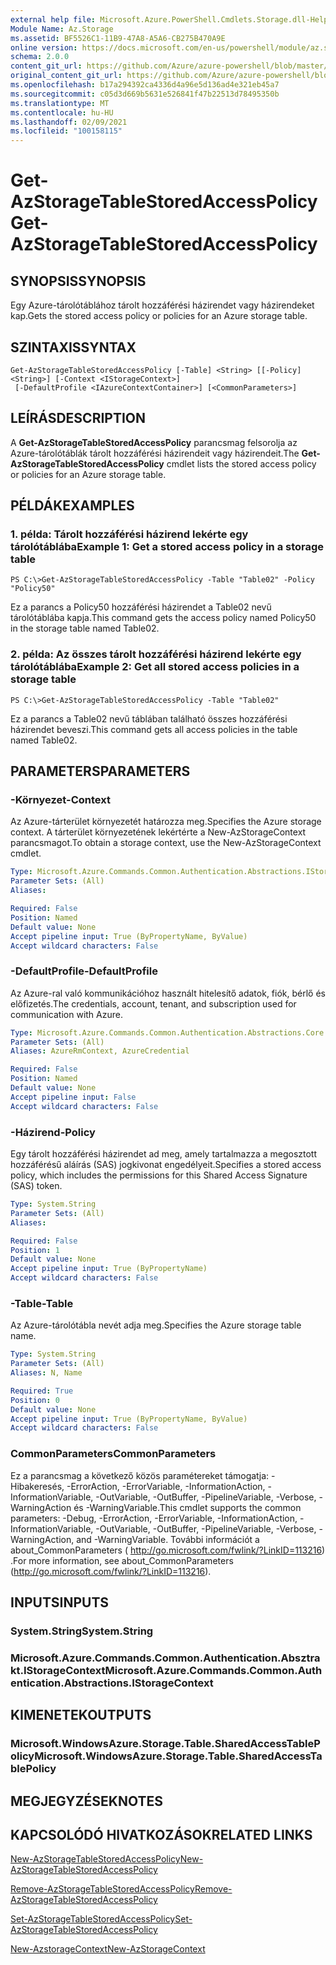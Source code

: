 ```yaml
---
external help file: Microsoft.Azure.PowerShell.Cmdlets.Storage.dll-Help.xml
Module Name: Az.Storage
ms.assetid: BF5526C1-11B9-47A8-A5A6-CB275B470A9E
online version: https://docs.microsoft.com/en-us/powershell/module/az.storage/get-azstoragetablestoredaccesspolicy
schema: 2.0.0
content_git_url: https://github.com/Azure/azure-powershell/blob/master/src/Storage/Storage.Management/help/Get-AzStorageTableStoredAccessPolicy.md
original_content_git_url: https://github.com/Azure/azure-powershell/blob/master/src/Storage/Storage.Management/help/Get-AzStorageTableStoredAccessPolicy.md
ms.openlocfilehash: b17a294392ca4336d4a96e5d136ad4e321eb45a7
ms.sourcegitcommit: c05d3d669b5631e526841f47b22513d78495350b
ms.translationtype: MT
ms.contentlocale: hu-HU
ms.lasthandoff: 02/09/2021
ms.locfileid: "100158115"
---
```

# <span data-ttu-id="3979a-101">Get-AzStorageTableStoredAccessPolicy</span><span class="sxs-lookup"><span data-stu-id="3979a-101">Get-AzStorageTableStoredAccessPolicy</span></span>

## <span data-ttu-id="3979a-102">SYNOPSIS</span><span class="sxs-lookup"><span data-stu-id="3979a-102">SYNOPSIS</span></span>
<span data-ttu-id="3979a-103">Egy Azure-tárolótáblához tárolt hozzáférési házirendet vagy házirendeket kap.</span><span class="sxs-lookup"><span data-stu-id="3979a-103">Gets the stored access policy or policies for an Azure storage table.</span></span>

## <span data-ttu-id="3979a-104">SZINTAXIS</span><span class="sxs-lookup"><span data-stu-id="3979a-104">SYNTAX</span></span>

```
Get-AzStorageTableStoredAccessPolicy [-Table] <String> [[-Policy] <String>] [-Context <IStorageContext>]
 [-DefaultProfile <IAzureContextContainer>] [<CommonParameters>]
```

## <span data-ttu-id="3979a-105">LEÍRÁS</span><span class="sxs-lookup"><span data-stu-id="3979a-105">DESCRIPTION</span></span>
<span data-ttu-id="3979a-106">A **Get-AzStorageTableStoredAccessPolicy** parancsmag felsorolja az Azure-tárolótáblák tárolt hozzáférési házirendeit vagy házirendeit.</span><span class="sxs-lookup"><span data-stu-id="3979a-106">The **Get-AzStorageTableStoredAccessPolicy** cmdlet lists the stored access policy or policies for an Azure storage table.</span></span>

## <span data-ttu-id="3979a-107">PÉLDÁK</span><span class="sxs-lookup"><span data-stu-id="3979a-107">EXAMPLES</span></span>

### <span data-ttu-id="3979a-108">1. példa: Tárolt hozzáférési házirend lekérte egy tárolótáblába</span><span class="sxs-lookup"><span data-stu-id="3979a-108">Example 1: Get a stored access policy in a storage table</span></span>
```
PS C:\>Get-AzStorageTableStoredAccessPolicy -Table "Table02" -Policy "Policy50"
```

<span data-ttu-id="3979a-109">Ez a parancs a Policy50 hozzáférési házirendet a Table02 nevű tárolótáblába kapja.</span><span class="sxs-lookup"><span data-stu-id="3979a-109">This command gets the access policy named Policy50 in the storage table named Table02.</span></span>

### <span data-ttu-id="3979a-110">2. példa: Az összes tárolt hozzáférési házirend lekérte egy tárolótáblába</span><span class="sxs-lookup"><span data-stu-id="3979a-110">Example 2: Get all stored access policies in a storage table</span></span>
```
PS C:\>Get-AzStorageTableStoredAccessPolicy -Table "Table02"
```

<span data-ttu-id="3979a-111">Ez a parancs a Table02 nevű táblában található összes hozzáférési házirendet beveszi.</span><span class="sxs-lookup"><span data-stu-id="3979a-111">This command gets all access policies in the table named Table02.</span></span>

## <span data-ttu-id="3979a-112">PARAMETERS</span><span class="sxs-lookup"><span data-stu-id="3979a-112">PARAMETERS</span></span>

### <span data-ttu-id="3979a-113">-Környezet</span><span class="sxs-lookup"><span data-stu-id="3979a-113">-Context</span></span>
<span data-ttu-id="3979a-114">Az Azure-tárterület környezetét határozza meg.</span><span class="sxs-lookup"><span data-stu-id="3979a-114">Specifies the Azure storage context.</span></span>
<span data-ttu-id="3979a-115">A tárterület környezetének lekértérte a New-AzStorageContext parancsmagot.</span><span class="sxs-lookup"><span data-stu-id="3979a-115">To obtain a storage context, use the New-AzStorageContext cmdlet.</span></span>

```yaml
Type: Microsoft.Azure.Commands.Common.Authentication.Abstractions.IStorageContext
Parameter Sets: (All)
Aliases:

Required: False
Position: Named
Default value: None
Accept pipeline input: True (ByPropertyName, ByValue)
Accept wildcard characters: False
```

### <span data-ttu-id="3979a-116">-DefaultProfile</span><span class="sxs-lookup"><span data-stu-id="3979a-116">-DefaultProfile</span></span>
<span data-ttu-id="3979a-117">Az Azure-ral való kommunikációhoz használt hitelesítő adatok, fiók, bérlő és előfizetés.</span><span class="sxs-lookup"><span data-stu-id="3979a-117">The credentials, account, tenant, and subscription used for communication with Azure.</span></span>

```yaml
Type: Microsoft.Azure.Commands.Common.Authentication.Abstractions.Core.IAzureContextContainer
Parameter Sets: (All)
Aliases: AzureRmContext, AzureCredential

Required: False
Position: Named
Default value: None
Accept pipeline input: False
Accept wildcard characters: False
```

### <span data-ttu-id="3979a-118">-Házirend</span><span class="sxs-lookup"><span data-stu-id="3979a-118">-Policy</span></span>
<span data-ttu-id="3979a-119">Egy tárolt hozzáférési házirendet ad meg, amely tartalmazza a megosztott hozzáférésű aláírás (SAS) jogkivonat engedélyeit.</span><span class="sxs-lookup"><span data-stu-id="3979a-119">Specifies a stored access policy, which includes the permissions for this Shared Access Signature (SAS) token.</span></span>

```yaml
Type: System.String
Parameter Sets: (All)
Aliases:

Required: False
Position: 1
Default value: None
Accept pipeline input: True (ByPropertyName)
Accept wildcard characters: False
```

### <span data-ttu-id="3979a-120">-Table</span><span class="sxs-lookup"><span data-stu-id="3979a-120">-Table</span></span>
<span data-ttu-id="3979a-121">Az Azure-tárolótábla nevét adja meg.</span><span class="sxs-lookup"><span data-stu-id="3979a-121">Specifies the Azure storage table name.</span></span>

```yaml
Type: System.String
Parameter Sets: (All)
Aliases: N, Name

Required: True
Position: 0
Default value: None
Accept pipeline input: True (ByPropertyName, ByValue)
Accept wildcard characters: False
```

### <span data-ttu-id="3979a-122">CommonParameters</span><span class="sxs-lookup"><span data-stu-id="3979a-122">CommonParameters</span></span>
<span data-ttu-id="3979a-123">Ez a parancsmag a következő közös paramétereket támogatja: -Hibakeresés, -ErrorAction, -ErrorVariable, -InformationAction, -InformationVariable, -OutVariable, -OutBuffer, -PipelineVariable, -Verbose, -WarningAction és -WarningVariable.</span><span class="sxs-lookup"><span data-stu-id="3979a-123">This cmdlet supports the common parameters: -Debug, -ErrorAction, -ErrorVariable, -InformationAction, -InformationVariable, -OutVariable, -OutBuffer, -PipelineVariable, -Verbose, -WarningAction, and -WarningVariable.</span></span> <span data-ttu-id="3979a-124">További információt a about_CommonParameters ( http://go.microsoft.com/fwlink/?LinkID=113216) .</span><span class="sxs-lookup"><span data-stu-id="3979a-124">For more information, see about_CommonParameters (http://go.microsoft.com/fwlink/?LinkID=113216).</span></span>

## <span data-ttu-id="3979a-125">INPUTS</span><span class="sxs-lookup"><span data-stu-id="3979a-125">INPUTS</span></span>

### <span data-ttu-id="3979a-126">System.String</span><span class="sxs-lookup"><span data-stu-id="3979a-126">System.String</span></span>

### <span data-ttu-id="3979a-127">Microsoft.Azure.Commands.Common.Authentication.Absztrakt.IStorageContext</span><span class="sxs-lookup"><span data-stu-id="3979a-127">Microsoft.Azure.Commands.Common.Authentication.Abstractions.IStorageContext</span></span>

## <span data-ttu-id="3979a-128">KIMENETEK</span><span class="sxs-lookup"><span data-stu-id="3979a-128">OUTPUTS</span></span>

### <span data-ttu-id="3979a-129">Microsoft.WindowsAzure.Storage.Table.SharedAccessTablePolicy</span><span class="sxs-lookup"><span data-stu-id="3979a-129">Microsoft.WindowsAzure.Storage.Table.SharedAccessTablePolicy</span></span>

## <span data-ttu-id="3979a-130">MEGJEGYZÉSEK</span><span class="sxs-lookup"><span data-stu-id="3979a-130">NOTES</span></span>

## <span data-ttu-id="3979a-131">KAPCSOLÓDÓ HIVATKOZÁSOK</span><span class="sxs-lookup"><span data-stu-id="3979a-131">RELATED LINKS</span></span>

[<span data-ttu-id="3979a-132">New-AzStorageTableStoredAccessPolicy</span><span class="sxs-lookup"><span data-stu-id="3979a-132">New-AzStorageTableStoredAccessPolicy</span></span>](./New-AzStorageTableStoredAccessPolicy.md)

[<span data-ttu-id="3979a-133">Remove-AzStorageTableStoredAccessPolicy</span><span class="sxs-lookup"><span data-stu-id="3979a-133">Remove-AzStorageTableStoredAccessPolicy</span></span>](./Remove-AzStorageTableStoredAccessPolicy.md)

[<span data-ttu-id="3979a-134">Set-AzStorageTableStoredAccessPolicy</span><span class="sxs-lookup"><span data-stu-id="3979a-134">Set-AzStorageTableStoredAccessPolicy</span></span>](./Set-AzStorageTableStoredAccessPolicy.md)

[<span data-ttu-id="3979a-135">New-AzstorageContext</span><span class="sxs-lookup"><span data-stu-id="3979a-135">New-AzStorageContext</span></span>](./New-AzStorageContext.md)


